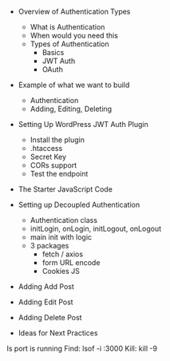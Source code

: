 - Overview of Authentication Types
   - What is Authentication 
   - When would you need this 
   - Types of Authentication 
      - Basics
      - JWT Auth
      - OAuth

- Example of what we want to build
    - Authentication
    - Adding, Editing, Deleting

- Setting Up WordPress JWT Auth Plugin
    - Install the plugin
    - .htaccess
    - Secret Key
    - CORs support
    - Test the endpoint

- The Starter JavaScript Code

- Setting up Decoupled Authentication
   - Authentication class 
   - initLogin, onLogin, initLogout, onLogout
   - main init with logic
   - 3 packages 
      - fetch / axios 
      - form URL encode 
      - Cookies JS 

- Adding Add Post

- Adding Edit Post

- Adding Delete Post

- Ideas for Next Practices


Is port is running Find:
lsof -i :3000
Kill:
kill -9 <PID>